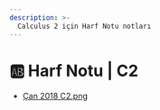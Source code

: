 ```yaml
---
description: >-
  Calculus 2 için Harf Notu notları
---
```


# 🆎 Harf Notu \| C2

<!--YPackage.YGitbookIntegration-tarafından-otomatik-oluşturulmuştur-->

- [Çan 2018 C2.png](%C3%87an%202018%20C2.png)

<!--YPackage.YGitbookIntegration-tarafından-otomatik-oluşturulmuştur-->

